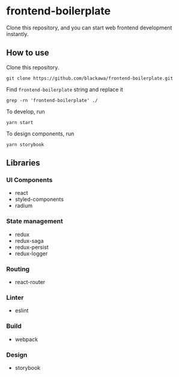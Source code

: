 # frontend-boilerplate

Clone this repository, and you can start web frontend development instantly.

## How to use

Clone this repository.

    git clone https://github.com/blackawa/frontend-boilerplate.git

Find `frontend-boilerplate` string and replace it

    grep -rn 'frontend-boilerplate' ./

To develop, run

    yarn start

To design components, run

    yarn storybook

## Libraries

### UI Components

* react
* styled-components
* radium

### State management

* redux
* redux-saga
* redux-persist
* redux-logger

### Routing

* react-router

### Linter

* eslint

### Build

* webpack

### Design

* storybook
